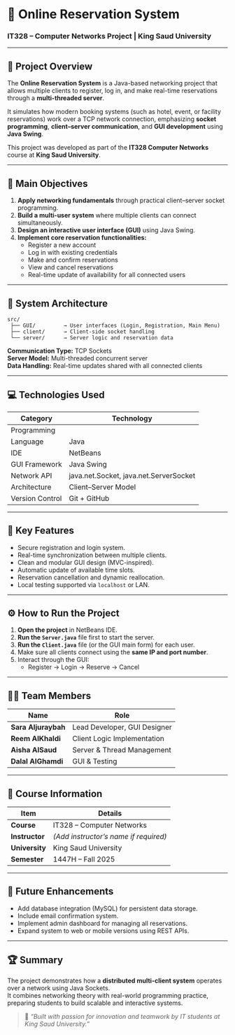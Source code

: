 # 🧠 Online Reservation System  
### IT328 – Computer Networks Project | King Saud University  

---

## 🎯 Project Overview

The **Online Reservation System** is a Java-based networking project that allows multiple clients to register, log in, and make real-time reservations through a **multi-threaded server**.  

It simulates how modern booking systems (such as hotel, event, or facility reservations) work over a TCP network connection, emphasizing **socket programming**, **client–server communication**, and **GUI development** using **Java Swing**.

This project was developed as part of the **IT328 Computer Networks** course at **King Saud University**.

---

## 🚀 Main Objectives

1. **Apply networking fundamentals** through practical client–server socket programming.  
2. **Build a multi-user system** where multiple clients can connect simultaneously.  
3. **Design an interactive user interface (GUI)** using Java Swing.  
4. **Implement core reservation functionalities:**
   - Register a new account  
   - Log in with existing credentials  
   - Make and confirm reservations  
   - View and cancel reservations  
   - Real-time update of availability for all connected users  

---

## 🧩 System Architecture

```
src/
 ├── GUI/         → User interfaces (Login, Registration, Main Menu)
 ├── client/      → Client-side socket handling
 └── server/      → Server logic and reservation data
```

**Communication Type:** TCP Sockets  
**Server Model:** Multi-threaded concurrent server  
**Data Handling:** Real-time updates shared with all connected clients  

---

## 💻 Technologies Used

| Category | Technology |
|-----------|-------------|
|Programming|             |
| Language  |    Java     |
| IDE       |   NetBeans  |
| GUI Framework | Java Swing |
| Network API | java.net.Socket, java.net.ServerSocket |
| Architecture | Client–Server Model |
| Version Control | Git + GitHub |

---

## 🧠 Key Features

- Secure registration and login system.  
- Real-time synchronization between multiple clients.  
- Clean and modular GUI design (MVC-inspired).  
- Automatic update of available time slots.  
- Reservation cancellation and dynamic reallocation.  
- Local testing supported via `localhost` or LAN.  

---

## ⚙️ How to Run the Project

1. **Open the project** in NetBeans IDE.  
2. **Run the `Server.java`** file first to start the server.  
3. **Run the `Client.java`** file (or the GUI main form) for each user.  
4. Make sure all clients connect using the **same IP and port number**.  
5. Interact through the GUI:
   - Register → Login → Reserve → Cancel  

---

## 🧑‍💻 Team Members

| Name | Role |
|------|------|
| **Sara Aljuraybah** | Lead Developer, GUI Designer |
| **Reem AlKhaldi** | Client Logic Implementation |
| **Aisha AlSaud** | Server & Thread Management |
| **Dalal AlGhamdi** | GUI & Testing |

---

## 🏫 Course Information

| Item | Details |
|------|----------|
| **Course** | IT328 – Computer Networks |
| **Instructor** | *(Add instructor’s name if required)* |
| **University** | King Saud University |
| **Semester** | 1447H – Fall 2025 |

---

## 🌱 Future Enhancements

- Add database integration (MySQL) for persistent data storage.  
- Include email confirmation system.  
- Implement admin dashboard for managing all reservations.  
- Expand system to web or mobile versions using REST APIs.

---

## 🏆 Summary

The project demonstrates how a **distributed multi-client system** operates over a network using Java Sockets.  
It combines networking theory with real-world programming practice, preparing students to build scalable and interactive systems.  

> 💬 *“Built with passion for innovation and teamwork by IT students at King Saud University.”*
